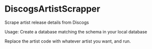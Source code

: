 # DiscogsArtistScrapper
Scrape artist release details from Discogs

Usage: Create a database matching the schema in your local database

Replace the artist code with whatever artist you want, and run.

